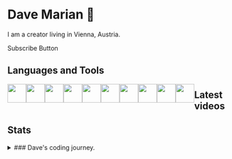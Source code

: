 # Dave Marian 👋

I am a creator living in Vienna, Austria. 

Subscribe Button

## Languages and Tools
<span>
<img src="https://cdn.jsdelivr.net/gh/devicons/devicon@latest/icons/python/python-original.svg" style="float:left;width:42px;height:42px;"/>
<img src="https://cdn.jsdelivr.net/gh/devicons/devicon@latest/icons/unity/unity-original.svg" style="float:left;width:42px;height:42px;"/>
<img src="https://cdn.jsdelivr.net/gh/devicons/devicon@latest/icons/godot/godot-original.svg" style="float:left;width:42px;height:42px;"/>
<img src="https://cdn.jsdelivr.net/gh/devicons/devicon@latest/icons/debian/debian-original-wordmark.svg" style="float:left;width:42px;height:42px;"/>
<img src="https://cdn.jsdelivr.net/gh/devicons/devicon@latest/icons/wordpress/wordpress-plain.svg" style="float:left;width:42px;height:42px;"/>
<img src="https://cdn.jsdelivr.net/gh/devicons/devicon@latest/icons/woocommerce/woocommerce-original-wordmark.svg" style="float:left;width:42px;height:42px;"/>
<img src="https://cdn.jsdelivr.net/gh/devicons/devicon@latest/icons/raspberrypi/raspberrypi-original.svg" style="float:left;width:42px;height:42px;"/>
<img src="https://cdn.jsdelivr.net/gh/devicons/devicon@latest/icons/pandas/pandas-original-wordmark.svg" style="float:left;width:42px;height:42px;"/>
<img src="https://cdn.jsdelivr.net/gh/devicons/devicon@latest/icons/numpy/numpy-original.svg" style="float:left;width:42px;height:42px;"/>
<img src="https://cdn.jsdelivr.net/gh/devicons/devicon@latest/icons/django/django-plain.svg" style="float:left;width:42px;height:42px;"/>
</span>

## Latest videos

## Stats

<details>
  <summary>### Dave's coding journey.</summary>
  
  ### Dave's coding journey.

  I started when I was young.
</details>


<!--
**davemariannn/davemariannn** is a ✨ _special_ ✨ repository because its `README.md` (this file) appears on your GitHub profile.

Here are some ideas to get you started:

- 🔭 I’m currently working on ...
- 🌱 I’m currently learning ...
- 👯 I’m looking to collaborate on ...
- 🤔 I’m looking for help with ...
- 💬 Ask me about ...
- 📫 How to reach me: ...
- 😄 Pronouns: ...
- ⚡ Fun fact: ...
-->
